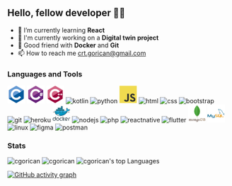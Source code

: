 ## Hello, fellow developer 👋🏼

- 🌱 I’m currently learning <b>React</b>
- 🔭 I'm currently working on a <b>Digital twin project</b>
- 🐳 Good friend with <b>Docker</b> and <b>Git</b>
- 📫 How to reach me <a href="mailto:crt.gorican@gmail.com">crt.gorican@gmail.com</a>

### Languages and Tools

<p>
  <!-- C -->
  <img src="https://raw.githubusercontent.com/devicons/devicon/master/icons/c/c-original.svg" alt="c" height="40"/>
  <!-- C# -->
  <img src="https://raw.githubusercontent.com/devicons/devicon/master/icons/csharp/csharp-original.svg" alt="csharp" height="40"/>
  <!-- C++ -->
  <img src="https://raw.githubusercontent.com/devicons/devicon/master/icons/cplusplus/cplusplus-original.svg" alt="cplusplus" height="40"/>
  <!-- KOTLIN -->
  <img src="https://www.vectorlogo.zone/logos/kotlinlang/kotlinlang-icon.svg" alt="kotlin" height="40"/>
  <!-- PYTHON -->
  <img src="https://img.icons8.com/color/48/000000/python.png" alt="python" height="40"/>
  <!-- JS -->
  <img src="https://raw.githubusercontent.com/devicons/devicon/master/icons/javascript/javascript-original.svg" alt="javascript" height="40"/>
  
  <!-- HTML & CSS -->
  <img src="https://img.icons8.com/color/48/000000/html-5.png" alt="html" height="40"/>
  <img src="https://img.icons8.com/color/48/000000/css3.png" alt="css" height="40"/>
  <img src="https://img.icons8.com/color/48/000000/bootstrap.png" alt="bootstrap" height="40"/>
  
  <!-- GIT -->
  <img src="https://www.vectorlogo.zone/logos/git-scm/git-scm-icon.svg" alt="git" height="40"/>
  <!-- HEROKU -->
  <img src="https://www.vectorlogo.zone/logos/heroku/heroku-icon.svg" alt="heroku" height="40"/>
  <!-- DOCKER -->
  <img src="https://raw.githubusercontent.com/devicons/devicon/master/icons/docker/docker-original-wordmark.svg" alt="docker" height="40"/>
  
  <!-- NODE JS -->
  <img src="https://img.icons8.com/color/48/000000/nodejs.png" alt="nodejs"/>
  <!-- PHP -->
  <img src="https://www.vectorlogo.zone/logos/php/php-ar21.svg" alt="php" height="40"/>
  <!-- REACT -->
  <img src="https://reactnative.dev/img/header_logo.svg" alt="reactnative" height="40"/>
  <!-- FLUTTER -->
  <img src="https://www.vectorlogo.zone/logos/flutterio/flutterio-icon.svg" alt="flutter" height="40"/>
  
  <!-- MONGODB -->
  <img src="https://raw.githubusercontent.com/devicons/devicon/master/icons/mongodb/mongodb-original-wordmark.svg" alt="mongodb" height="40"/>
  <!-- MYSQL -->
  <img src="https://raw.githubusercontent.com/devicons/devicon/master/icons/mysql/mysql-original-wordmark.svg" alt="mysql" height="40"/>
  
  <!-- LINUX -->
  <img src="https://www.vectorlogo.zone/logos/linux/linux-icon.svg" alt="linux" height="40"/>
  <!-- FIGMA -->
  <img src="https://www.vectorlogo.zone/logos/figma/figma-icon.svg" alt="figma" height="40"/>
  <!-- POSTMAN -->
  <img src="https://www.vectorlogo.zone/logos/getpostman/getpostman-icon.svg" alt="postman" height="40"/>
</p>

### Stats

<img src="https://github-readme-streak-stats.herokuapp.com/?user=cgorican&&theme=tokyonight" alt="cgorican" />
<img src="https://github-readme-stats.vercel.app/api?username=cgorican&show_icons=true&locale=en&theme=tokyonight" alt="cgorican" />
<img alt="cgorican's top Languages" src="https://github-readme-stats.vercel.app/api/top-langs/?username=cgorican&langs_count=8&count_private=true&layout=compact&theme=react&hide_border=true&bg_color=0D1117" />

<!--Sarthak's GitHub activity graph-->
[![GitHub activity graph](https://activity-graph.herokuapp.com/graph?username=cgorican&&theme=xcode)](https://github.com/cgorican)

<!--
**cgorican/cgorican** is a ✨ _special_ ✨ repository because its `README.md` (this file) appears on your GitHub profile.

Here are some ideas to get you started:
- 👯 I’m looking to collaborate on ...
- 🤔 I’m looking for help with ...
- 💬 Ask me about ...
- ⚡ Fun fact: ...
-->
